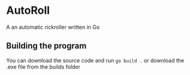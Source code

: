 # AutoRoll
A an automatic rickroller written in Go

## Building the program
You can download the source code and run ```go build .``` or download the .exe file from the builds folder
